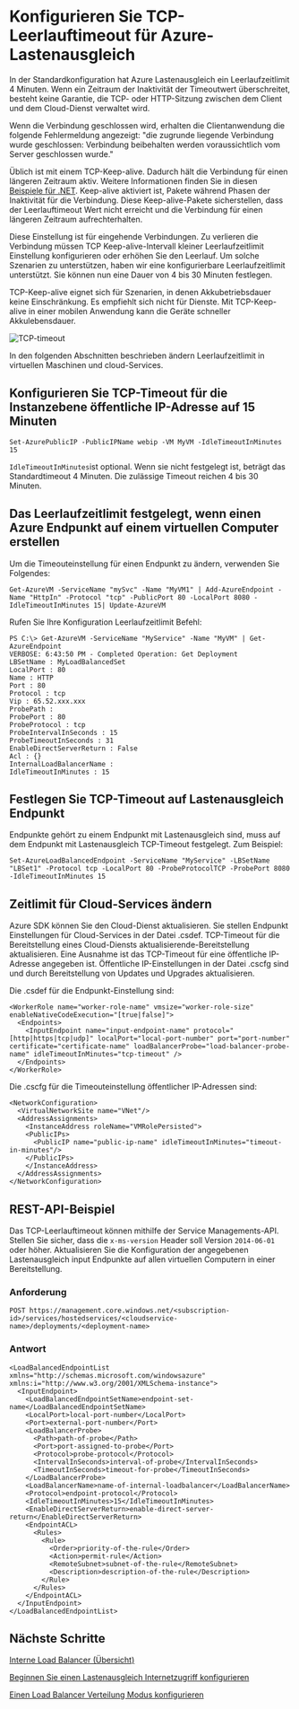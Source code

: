 <properties
   pageTitle="Load Balancer TCP-Leerlauftimeout konfigurieren | Microsoft Azure"
   description="Load Balancer TCP-Leerlauftimeout konfigurieren"
   services="load-balancer"
   documentationCenter="na"
   authors="sdwheeler"
   manager="carmonm"
   editor="" />
<tags
   ms.service="load-balancer"
   ms.devlang="na"
   ms.topic="article"
   ms.tgt_pltfrm="na"
   ms.workload="infrastructure-services"
   ms.date="10/24/2016"
   ms.author="sewhee" />

# <a name="configure-tcp-idle-timeout-settings-for-azure-load-balancer"></a>Konfigurieren Sie TCP-Leerlauftimeout für Azure-Lastenausgleich

In der Standardkonfiguration hat Azure Lastenausgleich ein Leerlaufzeitlimit 4 Minuten. Wenn ein Zeitraum der Inaktivität der Timeoutwert überschreitet, besteht keine Garantie, die TCP- oder HTTP-Sitzung zwischen dem Client und dem Cloud-Dienst verwaltet wird.

Wenn die Verbindung geschlossen wird, erhalten die Clientanwendung die folgende Fehlermeldung angezeigt: "die zugrunde liegende Verbindung wurde geschlossen: Verbindung beibehalten werden voraussichtlich vom Server geschlossen wurde."

Üblich ist mit einem TCP-Keep-alive. Dadurch hält die Verbindung für einen längeren Zeitraum aktiv. Weitere Informationen finden Sie in diesen [Beispiele für .NET](https://msdn.microsoft.com/library/system.net.servicepoint.settcpkeepalive.aspx). Keep-alive aktiviert ist, Pakete während Phasen der Inaktivität für die Verbindung. Diese Keep-alive-Pakete sicherstellen, dass der Leerlauftimeout Wert nicht erreicht und die Verbindung für einen längeren Zeitraum aufrechterhalten.

Diese Einstellung ist für eingehende Verbindungen. Zu verlieren die Verbindung müssen TCP Keep-alive-Intervall kleiner Leerlaufzeitlimit Einstellung konfigurieren oder erhöhen Sie den Leerlauf. Um solche Szenarien zu unterstützen, haben wir eine konfigurierbare Leerlaufzeitlimit unterstützt. Sie können nun eine Dauer von 4 bis 30 Minuten festlegen.

TCP-Keep-alive eignet sich für Szenarien, in denen Akkubetriebsdauer keine Einschränkung. Es empfiehlt sich nicht für Dienste. Mit TCP-Keep-alive in einer mobilen Anwendung kann die Geräte schneller Akkulebensdauer.

![TCP-timeout](./media/load-balancer-tcp-idle-timeout/image1.png)

In den folgenden Abschnitten beschrieben ändern Leerlaufzeitlimit in virtuellen Maschinen und cloud-Services.

## <a name="configure-the-tcp-timeout-for-your-instance-level-public-ip-to-15-minutes"></a>Konfigurieren Sie TCP-Timeout für die Instanzebene öffentliche IP-Adresse auf 15 Minuten

    Set-AzurePublicIP -PublicIPName webip -VM MyVM -IdleTimeoutInMinutes 15

`IdleTimeoutInMinutes`ist optional. Wenn sie nicht festgelegt ist, beträgt das Standardtimeout 4 Minuten. Die zulässige Timeout reichen 4 bis 30 Minuten.

## <a name="set-the-idle-timeout-when-creating-an-azure-endpoint-on-a-virtual-machine"></a>Das Leerlaufzeitlimit festgelegt, wenn einen Azure Endpunkt auf einem virtuellen Computer erstellen

Um die Timeouteinstellung für einen Endpunkt zu ändern, verwenden Sie Folgendes:

    Get-AzureVM -ServiceName "mySvc" -Name "MyVM1" | Add-AzureEndpoint -Name "HttpIn" -Protocol "tcp" -PublicPort 80 -LocalPort 8080 -IdleTimeoutInMinutes 15| Update-AzureVM

Rufen Sie Ihre Konfiguration Leerlaufzeitlimit Befehl:

    PS C:\> Get-AzureVM -ServiceName "MyService" -Name "MyVM" | Get-AzureEndpoint
    VERBOSE: 6:43:50 PM - Completed Operation: Get Deployment
    LBSetName : MyLoadBalancedSet
    LocalPort : 80
    Name : HTTP
    Port : 80
    Protocol : tcp
    Vip : 65.52.xxx.xxx
    ProbePath :
    ProbePort : 80
    ProbeProtocol : tcp
    ProbeIntervalInSeconds : 15
    ProbeTimeoutInSeconds : 31
    EnableDirectServerReturn : False
    Acl : {}
    InternalLoadBalancerName :
    IdleTimeoutInMinutes : 15

## <a name="set-the-tcp-timeout-on-a-load-balanced-endpoint-set"></a>Festlegen Sie TCP-Timeout auf Lastenausgleich Endpunkt

Endpunkte gehört zu einem Endpunkt mit Lastenausgleich sind, muss auf dem Endpunkt mit Lastenausgleich TCP-Timeout festgelegt. Zum Beispiel:

    Set-AzureLoadBalancedEndpoint -ServiceName "MyService" -LBSetName "LBSet1" -Protocol tcp -LocalPort 80 -ProbeProtocolTCP -ProbePort 8080 -IdleTimeoutInMinutes 15

## <a name="change-timeout-settings-for-cloud-services"></a>Zeitlimit für Cloud-Services ändern

Azure SDK können Sie den Cloud-Dienst aktualisieren. Sie stellen Endpunkt Einstellungen für Cloud-Services in der Datei .csdef. TCP-Timeout für die Bereitstellung eines Cloud-Diensts aktualisierende-Bereitstellung aktualisieren. Eine Ausnahme ist das TCP-Timeout für eine öffentliche IP-Adresse angegeben ist. Öffentliche IP-Einstellungen in der Datei .cscfg sind und durch Bereitstellung von Updates und Upgrades aktualisieren.

Die .csdef für die Endpunkt-Einstellung sind:

    <WorkerRole name="worker-role-name" vmsize="worker-role-size" enableNativeCodeExecution="[true|false]">
      <Endpoints>
        <InputEndpoint name="input-endpoint-name" protocol="[http|https|tcp|udp]" localPort="local-port-number" port="port-number" certificate="certificate-name" loadBalancerProbe="load-balancer-probe-name" idleTimeoutInMinutes="tcp-timeout" />
      </Endpoints>
    </WorkerRole>

Die .cscfg für die Timeouteinstellung öffentlicher IP-Adressen sind:

    <NetworkConfiguration>
      <VirtualNetworkSite name="VNet"/>
      <AddressAssignments>
        <InstanceAddress roleName="VMRolePersisted">
        <PublicIPs>
          <PublicIP name="public-ip-name" idleTimeoutInMinutes="timeout-in-minutes"/>
        </PublicIPs>
        </InstanceAddress>
      </AddressAssignments>
    </NetworkConfiguration>

## <a name="rest-api-example"></a>REST-API-Beispiel

Das TCP-Leerlauftimeout können mithilfe der Service Managements-API. Stellen Sie sicher, dass die `x-ms-version` Header soll Version `2014-06-01` oder höher. Aktualisieren Sie die Konfiguration der angegebenen Lastenausgleich input Endpunkte auf allen virtuellen Computern in einer Bereitstellung.

### <a name="request"></a>Anforderung

    POST https://management.core.windows.net/<subscription-id>/services/hostedservices/<cloudservice-name>/deployments/<deployment-name>

### <a name="response"></a>Antwort

    <LoadBalancedEndpointList xmlns="http://schemas.microsoft.com/windowsazure" xmlns:i="http://www.w3.org/2001/XMLSchema-instance">
      <InputEndpoint>
        <LoadBalancedEndpointSetName>endpoint-set-name</LoadBalancedEndpointSetName>
        <LocalPort>local-port-number</LocalPort>
        <Port>external-port-number</Port>
        <LoadBalancerProbe>
          <Path>path-of-probe</Path>
          <Port>port-assigned-to-probe</Port>
          <Protocol>probe-protocol</Protocol>
          <IntervalInSeconds>interval-of-probe</IntervalInSeconds>
          <TimeoutInSeconds>timeout-for-probe</TimeoutInSeconds>
        </LoadBalancerProbe>
        <LoadBalancerName>name-of-internal-loadbalancer</LoadBalancerName>
        <Protocol>endpoint-protocol</Protocol>
        <IdleTimeoutInMinutes>15</IdleTimeoutInMinutes>
        <EnableDirectServerReturn>enable-direct-server-return</EnableDirectServerReturn>
        <EndpointACL>
          <Rules>
            <Rule>
              <Order>priority-of-the-rule</Order>
              <Action>permit-rule</Action>
              <RemoteSubnet>subnet-of-the-rule</RemoteSubnet>
              <Description>description-of-the-rule</Description>
            </Rule>
          </Rules>
        </EndpointACL>
      </InputEndpoint>
    </LoadBalancedEndpointList>

## <a name="next-steps"></a>Nächste Schritte

[Interne Load Balancer (Übersicht)](load-balancer-internal-overview.md)

[Beginnen Sie einen Lastenausgleich Internetzugriff konfigurieren](load-balancer-get-started-internet-arm-ps.md)

[Einen Load Balancer Verteilung Modus konfigurieren](load-balancer-distribution-mode.md)
